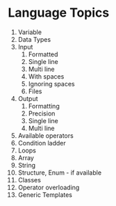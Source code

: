 # Language Topics

1. Variable
2. Data Types
3. Input
   1. Formatted
   2. Single line
   3. Multi line
   4. With spaces
   5. Ignoring spaces
   6. Files
4. Output
   1. Formatting
   2. Precision
   3. Single line
   4. Multi line
5. Available operators
6. Condition ladder
7. Loops
8. Array
9. String
10. Structure, Enum - if available
11. Classes
12. Operator overloading
13. Generic Templates